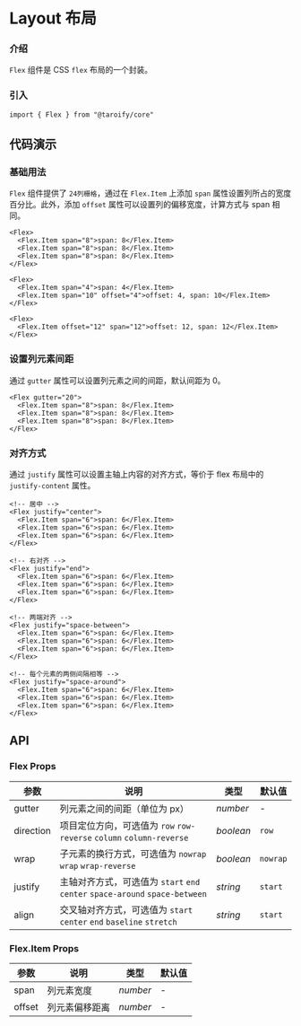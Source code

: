 # Layout 布局

### 介绍

`Flex` 组件是 CSS `flex` 布局的一个封装。

### 引入

```tsx
import { Flex } from "@taroify/core"
```

## 代码演示

### 基础用法

`Flex` 组件提供了 `24列栅格`，通过在 `Flex.Item` 上添加 `span` 属性设置列所占的宽度百分比。此外，添加 `offset` 属性可以设置列的偏移宽度，计算方式与 span 相同。

```tsx
<Flex>
  <Flex.Item span="8">span: 8</Flex.Item>
  <Flex.Item span="8">span: 8</Flex.Item>
  <Flex.Item span="8">span: 8</Flex.Item>
</Flex>

<Flex>
  <Flex.Item span="4">span: 4</Flex.Item>
  <Flex.Item span="10" offset="4">offset: 4, span: 10</Flex.Item>
</Flex>

<Flex>
  <Flex.Item offset="12" span="12">offset: 12, span: 12</Flex.Item>
</Flex>
```

### 设置列元素间距

通过 `gutter` 属性可以设置列元素之间的间距，默认间距为 0。

```tsx
<Flex gutter="20">
  <Flex.Item span="8">span: 8</Flex.Item>
  <Flex.Item span="8">span: 8</Flex.Item>
  <Flex.Item span="8">span: 8</Flex.Item>
</Flex>
```

### 对齐方式

通过 `justify` 属性可以设置主轴上内容的对齐方式，等价于 flex 布局中的 `justify-content` 属性。

```tsx
<!-- 居中 -->
<Flex justify="center">
  <Flex.Item span="6">span: 6</Flex.Item>
  <Flex.Item span="6">span: 6</Flex.Item>
  <Flex.Item span="6">span: 6</Flex.Item>
</Flex>

<!-- 右对齐 -->
<Flex justify="end">
  <Flex.Item span="6">span: 6</Flex.Item>
  <Flex.Item span="6">span: 6</Flex.Item>
  <Flex.Item span="6">span: 6</Flex.Item>
</Flex>

<!-- 两端对齐 -->
<Flex justify="space-between">
  <Flex.Item span="6">span: 6</Flex.Item>
  <Flex.Item span="6">span: 6</Flex.Item>
  <Flex.Item span="6">span: 6</Flex.Item>
</Flex>

<!-- 每个元素的两侧间隔相等 -->
<Flex justify="space-around">
  <Flex.Item span="6">span: 6</Flex.Item>
  <Flex.Item span="6">span: 6</Flex.Item>
  <Flex.Item span="6">span: 6</Flex.Item>
</Flex>
```

## API

### Flex Props

| 参数 | 说明 | 类型 | 默认值 |
| --- | --- | --- | --- |
| gutter | 列元素之间的间距（单位为 px） | _number_ | - |
| direction | 项目定位方向，可选值为 `row` `row-reverse` `column` `column-reverse` | _boolean_ | `row` |
| wrap | 子元素的换行方式，可选值为 `nowrap` `wrap` `wrap-reverse` | _boolean_ | `nowrap` |
| justify | 主轴对齐方式，可选值为 `start` `end` `center` `space-around` `space-between` | _string_ | `start` |
| align | 交叉轴对齐方式，可选值为 `start` `center` `end` `baseline` `stretch` | _string_ | `start` |

### Flex.Item Props

| 参数   | 说明           | 类型               | 默认值 |
| ------ | -------------- | ------------------ | ------ |
| span   | 列元素宽度     | _number_ | -      |
| offset | 列元素偏移距离 | _number_ | -      |
